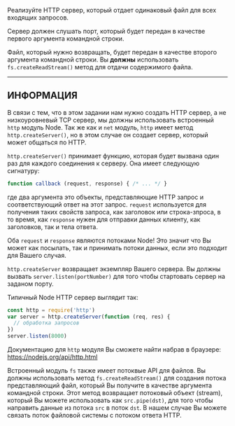 Реализуйте HTTP сервер, который отдает одинаковый файл для всех входящих запросов.

Сервер должен слушать порт, который будет передан в качестве первого аргумента командной строки.

Файл, который нужно возвращать, будет передан в качестве второго аргумента командной строки. Вы **должны** использовать `fs.createReadStream()` метод для отдачи содержимого файла.

----------------------------------------------------------------------
## ИНФОРМАЦИЯ

В связи с тем, что в этом задании нам нужно создать HTTP сервер, а не низкоуровневый TCP сервер, мы должны использовать встроенный `http` модуль Node. Так же как и `net` модуль, `http` имеет метод `http.createServer()`, но в этом случае он создает сервер, который может общаться по HTTP.

`http.createServer()` принимает функцию, которая будет вызвана один раз для каждого соединения к серверу. Она имеет следующую сигнатуру:

```js
function callback (request, response) { /* ... */ }
```

где два аргумента это объекты, представляющие HTTP запрос и соответствующий ответ на этот запрос. `request` используется для получения таких свойств запроса, как заголовок или строка-зпроса, в то время, как `response` нужен для отправки данных клиенту, как заголовков, так и тела ответа.

Оба `request` и `response` являются потоками Node! Это значит что Вы может как посылать, так и принимать потоки данных, если это подходит для Вашего случая.

`http.createServer` возвращает экземпляр Вашего сервера. Вы должны вызвать `server.listen(portNumber)` для того чтобы стартовать сервер на заданом порту.

Типичный Node HTTP сервер выглядит так:

```js
const http = require('http')
var server = http.createServer(function (req, res) {
  // обработка запросов
})
server.listen(8000)
```

Документацию для `http` модуля Вы сможете найти набрав в браузере:
  https://nodejs.org/api/http.html

Встроенный модуль `fs` также имеет потоквые API для файлов. Вы должны использовать метод `fs.createReadStream()` для создания потока представляющий файл, который Вы получите в качестве аргумента командной строки. Этот метод возвращает потоковый объект (stream), который Вы можете использовать как `src.pipe(dst)`, для того чтобы направить данные из потока `src` в поток `dst`. В нашем случае Вы можете связать поток файловой системы с потоком ответа HTTP.
